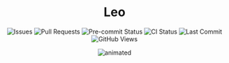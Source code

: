 <div align="center">
    <h1>Leo</h1>
  <p>
    <img src="https://img.shields.io/github/issues/tuanlda78202/leo?color=AD0E0E" alt="Issues">
    <img src="https://img.shields.io/github/issues-pr/tuanlda78202/leo" alt="Pull Requests">
    <img src="https://img.shields.io/github/actions/workflow/status/tuanlda78202/leo/pre-commit-checks.yaml?branch=main&label=pre-commit&logo=pre-commit&logoColor=white" alt="Pre-commit Status">
    <img src="https://img.shields.io/github/actions/workflow/status/tuanlda78202/leo/ci.yaml?branch=main&label=ci&logo=github" alt="CI Status">
    <img src="https://img.shields.io/github/last-commit/tuanlda78202/leo" alt="Last Commit">
    <img src="https://img.shields.io/badge/dynamic/json?color=AD0E0E&label=Views&url=https://raw.githubusercontent.com/tuanlda78202/leo/gh-pages/traffic.json&query=count" alt="GitHub Views">
  </p>

  <p align="center">
  <img src="https://github.com/user-attachments/assets/4aba100d-04b9-4cfb-90ad-35c03697ae3a" alt="animated" />
  </p>

</div>
